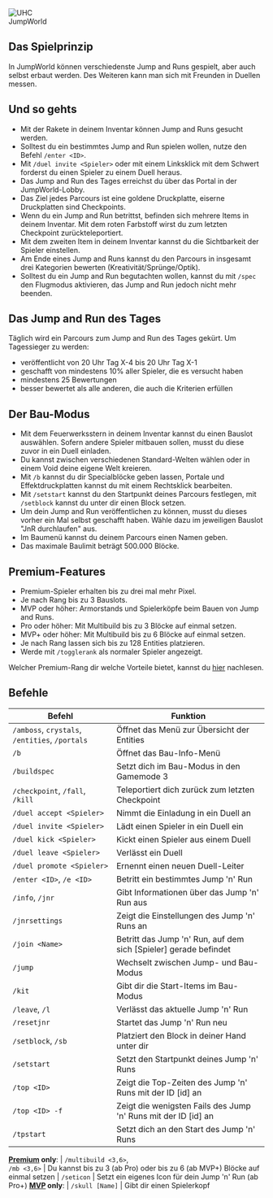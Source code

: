 <div class="banner-wrapper">
    <img alt="UHC" src="../img/JumpWorld.png">
    <div class="banner-text">JumpWorld</div>
</div>

## Das Spielprinzip
In JumpWorld können verschiedenste Jump and Runs gespielt, aber auch selbst erbaut werden. Des Weiteren kann man sich mit Freunden in Duellen messen.

## Und so gehts
- Mit der Rakete in deinem Inventar können Jump and Runs gesucht werden.
- Solltest du ein bestimmtes Jump and Run spielen wollen, nutze den Befehl `/enter <ID>`.
- Mit `/duel invite <Spieler>` oder mit einem Linksklick mit dem Schwert forderst du einen Spieler zu einem Duell heraus.
- Das Jump and Run des Tages erreichst du über das Portal in der JumpWorld-Lobby.
- Das Ziel jedes Parcours ist eine goldene Druckplatte, eiserne Druckplatten sind Checkpoints.
- Wenn du ein Jump and Run betrittst, befinden sich mehrere Items in deinem Inventar. Mit dem roten Farbstoff wirst du zum letzten Checkpoint zurückteleportiert.
- Mit dem zweiten Item in deinem Inventar kannst du die Sichtbarkeit der Spieler einstellen.
- Am Ende eines Jump and Runs kannst du den Parcours in insgesamt drei Kategorien bewerten (Kreativität/Sprünge/Optik).
- Solltest du ein Jump and Run begutachten wollen, kannst du mit `/spec` den Flugmodus aktivieren, das Jump and Run jedoch nicht mehr beenden.

## Das Jump and Run des Tages
Täglich wird ein Parcours zum Jump and Run des Tages gekürt.
Um Tagessieger zu werden:

- veröffentlicht von 20 Uhr Tag X-4 bis 20 Uhr Tag X-1
- geschafft von mindestens 10% aller Spieler, die es versucht haben
- mindestens 25 Bewertungen
- besser bewertet als alle anderen, die auch die Kriterien erfüllen

## Der Bau-Modus
- Mit dem Feuerwerksstern in deinem Inventar kannst du einen Bauslot auswählen. Sofern andere Spieler mitbauen sollen, musst du diese zuvor in ein Duell einladen.
- Du kannst zwischen verschiedenen Standard-Welten wählen oder in einem Void deine eigene Welt kreieren.
- Mit `/b` kannst du dir Specialblöcke geben lassen, Portale und Effektdruckplatten kannst du mit einem Rechtsklick bearbeiten.
- Mit `/setstart` kannst du den Startpunkt deines Parcours festlegen, mit `/setblock` kannst du unter dir einen Block setzen.
- Um dein Jump and Run veröffentlichen zu können, musst du dieses vorher ein Mal selbst geschafft haben. Wähle dazu im jeweiligen Bauslot "JnR durchlaufen" aus.
- Im Baumenü kannst du deinem Parcours einen Namen geben.
- Das maximale Baulimit beträgt 500.000 Blöcke.

## Premium-Features
- Premium-Spieler erhalten bis zu drei mal mehr Pixel.
- Je nach Rang bis zu 3 Bauslots.
- <span class='mvp'>MVP</span> oder höher: Armorstands und Spielerköpfe beim Bauen von Jump and Runs.
- <span class='pro'>Pro</span> oder höher: Mit Multibuild bis zu 3 Blöcke auf einmal setzen.
- <span class='mvp'>MVP+</span> oder höher: Mit Multibuild bis zu 6 Blöcke auf einmal setzen.
- Je nach Rang lassen sich bis zu 128 Entities platzieren.
- Werde mit `/togglerank` als normaler Spieler angezeigt.

Welcher Premium-Rang dir welche Vorteile bietet, kannst du [hier](/ranks/premium/) nachlesen.

## Befehle
| Befehl | Funktion |
| ------ | -------- |
| `/amboss`, `crystals`, `/entities`, `/portals` | Öffnet das Menü zur Übersicht der Entities |
| `/b`                            | Öffnet das Bau-Info-Menü |
| `/buildspec`                    | Setzt dich im Bau-Modus in den Gamemode 3 |
| `/checkpoint`, `/fall`, `/kill` | Teleportiert dich zurück zum letzten Checkpoint |
| `/duel accept <Spieler>`        | Nimmt die Einladung in ein Duell an |
| `/duel invite <Spieler>`        | Lädt einen Spieler in ein Duell ein |
| `/duel kick <Spieler>`          | Kickt einen Spieler aus einem Duell |
| `/duel leave <Spieler>`         | Verlässt ein Duell |
| `/duel promote <Spieler>`       | Ernennt einen neuen Duell-Leiter |
| `/enter <ID>`, `/e <ID>`        | Betritt ein bestimmtes Jump 'n' Run |
| `/info`, `/jnr`                 | Gibt Informationen über das Jump 'n' Run aus |
| `/jnrsettings`                  | Zeigt die Einstellungen des Jump 'n' Runs an |
| `/join <Name>`                  | Betritt das Jump 'n' Run, auf dem sich [Spieler] gerade befindet |
| `/jump`                         | Wechselt zwischen Jump- und Bau-Modus |
| `/kit`                          | Gibt dir die Start-Items im Bau-Modus |
| `/leave`, `/l`                  | Verlässt das aktuelle Jump 'n' Run |
| `/resetjnr`                     | Startet das Jump 'n' Run neu |
| `/setblock`, `/sb`              | Platziert den Block in deiner Hand unter dir |
| `/setstart`                     | Setzt den Startpunkt deines Jump 'n' Runs |
| `/top <ID>`                     | Zeigt die Top-Zeiten des Jump 'n' Runs mit der ID [id] an |
| `/top <ID> -f`                  | Zeigt die wenigsten Fails des Jump 'n' Runs mit der ID [id] an |
| `/tpstart`                      | Setzt dich an den Start des Jump 'n' Runs |
**[Premium](/ranks/premium/) only**:
| `/multibuild <3,6>`,<br>`/mb <3,6>` | Du kannst bis zu 3 (ab <span class="pro">Pro</span>) oder bis zu 6 (ab <span class="mvp">MVP+</span>) Blöcke auf einmal setzen
| `/seticon`                      | Setzt ein eigenes Icon für dein Jump 'n' Run (ab <span class="pro+">Pro+</span>)
**[<span class='mvp'>MVP</span>](/ranks/premium/) only**:
| `/skull [Name]`                 | Gibt dir einen Spielerkopf
